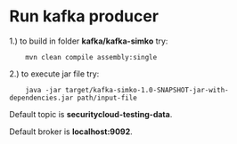 Run kafka producer
============================

1.) to build in folder <b>kafka/kafka-simko</b> try:

        mvn clean compile assembly:single

2.) to execute jar file try:

        java -jar target/kafka-simko-1.0-SNAPSHOT-jar-with-dependencies.jar path/input-file 

Default topic is <b>securitycloud-testing-data</b>.

Default broker is <b>localhost:9092</b>.
